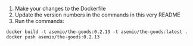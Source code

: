 1. Make your changes to the Dockerfile
2. Update the version numbers in the commands in this very README
3. Run the commands:

```
docker build -t asemio/the-goods:0.2.13 -t asemio/the-goods:latest .
docker push asemio/the-goods:0.2.13
```
